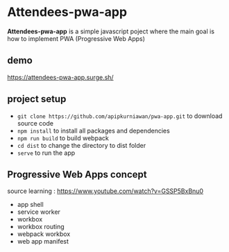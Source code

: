 # Attendees-pwa-app

**Attendees-pwa-app** is a simple javascript poject where the main goal is how to implement PWA (Progressive Web Apps)

## demo

https://attendees-pwa-app.surge.sh/

## project setup

- `git clone https://github.com/apipkurniawan/pwa-app.git` to download source code
- `npm install` to install all packages and dependencies
- `npm run build` to build webpack
- `cd dist` to change the directory to dist folder
- `serve` to run the app

## Progressive Web Apps concept

source learning : https://www.youtube.com/watch?v=GSSP5BxBnu0

- app shell
- service worker
- workbox
- workbox routing
- webpack workbox
- web app manifest
